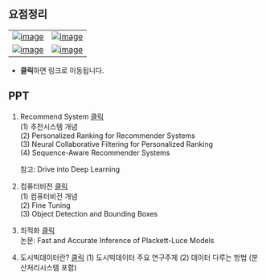 
  
  
## 요점정리

|  |  |
|--|--|
|  [![image](https://user-images.githubusercontent.com/45659433/142822478-2281edb1-e7a0-4ffa-8c7f-c9bab34d4b3d.png)](https://yejiblog.xyz/categories/#%EB%94%A5%EB%9F%AC%EB%8B%9D) |  [![image](https://user-images.githubusercontent.com/45659433/142822830-66d9d08b-484b-4535-ba25-fd829403c2d0.png)](https://yejiblog.xyz/categories/#cnn) |
|[![image](https://user-images.githubusercontent.com/45659433/142822972-014eb9f0-e5a6-4c2e-80e0-e625b04ae6e5.png)](https://yejiblog.xyz/categories/#rnn)|[![image](https://user-images.githubusercontent.com/45659433/142823211-84117c3b-314e-4f03-984c-27e8c2a19bd1.png)](https://yejiblog.xyz/categories/#ml)|


- **클릭**하면 링크로 이동됩니다.





## PPT
1. Recommend System [클릭 ](https://drive.google.com/file/d/1IMbaYnSm2kBX6_1fiVyCRWlseDSaBb08/view?usp=sharing)  
	(1) 추천시스템 개념  
	(2) Personalized Ranking for Recommender Systems  
	(3) Neural Collaborative Filtering for Personalized Ranking  
	(4) Sequence-Aware Recommender Systems  

	참고: Drive into Deep Learning  

2. 컴퓨터비전  [클릭](https://drive.google.com/file/d/1vdJuwo7ckPiagQD7oQBupD0vCTt48qyP/view?usp=sharing)  
	(1) 컴퓨터비전 개념  
	(2) Fine Tuning  
	(3) Object Detection  and Bounding Boxes  

3. 최적화 [클릭](https://drive.google.com/file/d/13n9lYmVwoxQF6ginabir8-FYzlNDQrAk/view?usp=sharing)  
	논문: Fast and Accurate Inference of Plackett-Luce Models  

4. 도시빅데이터란? [클릭](https://drive.google.com/file/d/1TTaL6LXvYov6iypDaBLwHqdRSlrwwREh/view?usp=sharing)
	(1) 도시빅데이터 주요 연구주제
	(2) 데이터 다루는 방법 (분산처리시스템 포함)
<!--stackedit_data:
eyJoaXN0b3J5IjpbMTU0MTU5MDUwNiwtMTUxMzQzMzQyLDM4NT
YwOTIwMSwxMzQxNzg1ODQ4LDgzNzY3MzI0MiwxMTQ5ODk4Mjcx
XX0=
-->